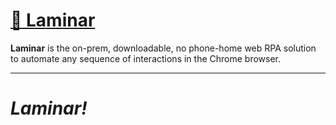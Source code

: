 # [:ocean: Laminar](https://github.com/dosyago/laminar)

**Laminar** is the on-prem, downloadable, no phone-home web RPA solution to automate any sequence of interactions in the Chrome browser.

-------

# *Laminar!*
